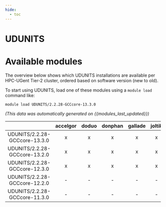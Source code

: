 ```yaml
---
hide:
  - toc
---
```


UDUNITS
=======

# Available modules


The overview below shows which UDUNITS installations are available per HPC-UGent Tier-2 cluster, ordered based on software version (new to old).

To start using UDUNITS, load one of these modules using a `module load` command like:

```shell
module load UDUNITS/2.2.28-GCCcore-13.3.0
```

*(This data was automatically generated on {{modules_last_updated}})*  

| |accelgor|doduo|donphan|gallade|joltik|shinx|
| :---: | :---: | :---: | :---: | :---: | :---: | :---: |
|UDUNITS/2.2.28-GCCcore-13.3.0|x|x|x|x|x|x|
|UDUNITS/2.2.28-GCCcore-13.2.0|x|x|x|x|x|x|
|UDUNITS/2.2.28-GCCcore-12.3.0|x|x|x|x|x|x|
|UDUNITS/2.2.28-GCCcore-12.2.0|-|-|-|-|-|x|
|UDUNITS/2.2.28-GCCcore-11.3.0|-|-|-|-|-|x|
